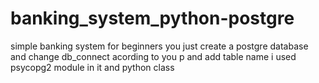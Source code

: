 # banking_system_python-postgre

simple banking system for beginners  you just create a postgre database and change db_connect acording to you p
and add table name 
i used psycopg2 module in it  and python class
